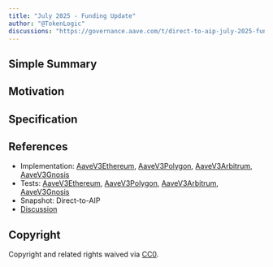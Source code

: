 ```yaml
---
title: "July 2025 - Funding Update"
author: "@TokenLogic"
discussions: "https://governance.aave.com/t/direct-to-aip-july-2025-funding-update/22555"
---
```


## Simple Summary

## Motivation

## Specification

## References

- Implementation: [AaveV3Ethereum](https://github.com/bgd-labs/aave-proposals-v3/blob/main/src/20250721_Multi_July2025FundingUpdate/AaveV3Ethereum_July2025FundingUpdate_20250721.sol), [AaveV3Polygon](https://github.com/bgd-labs/aave-proposals-v3/blob/main/src/20250721_Multi_July2025FundingUpdate/AaveV3Polygon_July2025FundingUpdate_20250721.sol), [AaveV3Arbitrum](https://github.com/bgd-labs/aave-proposals-v3/blob/main/src/20250721_Multi_July2025FundingUpdate/AaveV3Arbitrum_July2025FundingUpdate_20250721.sol), [AaveV3Gnosis](https://github.com/bgd-labs/aave-proposals-v3/blob/main/src/20250721_Multi_July2025FundingUpdate/AaveV3Gnosis_July2025FundingUpdate_20250721.sol)
- Tests: [AaveV3Ethereum](https://github.com/bgd-labs/aave-proposals-v3/blob/main/src/20250721_Multi_July2025FundingUpdate/AaveV3Ethereum_July2025FundingUpdate_20250721.t.sol), [AaveV3Polygon](https://github.com/bgd-labs/aave-proposals-v3/blob/main/src/20250721_Multi_July2025FundingUpdate/AaveV3Polygon_July2025FundingUpdate_20250721.t.sol), [AaveV3Arbitrum](https://github.com/bgd-labs/aave-proposals-v3/blob/main/src/20250721_Multi_July2025FundingUpdate/AaveV3Arbitrum_July2025FundingUpdate_20250721.t.sol), [AaveV3Gnosis](https://github.com/bgd-labs/aave-proposals-v3/blob/main/src/20250721_Multi_July2025FundingUpdate/AaveV3Gnosis_July2025FundingUpdate_20250721.t.sol)
- Snapshot: Direct-to-AIP
- [Discussion](https://governance.aave.com/t/direct-to-aip-july-2025-funding-update/22555)

## Copyright

Copyright and related rights waived via [CC0](https://creativecommons.org/publicdomain/zero/1.0/).
